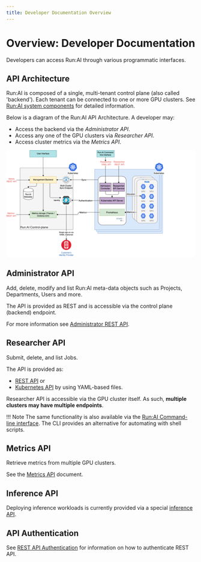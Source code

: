 ```yaml
---
title: Developer Documentation Overview
---
```


# Overview: Developer Documentation

Developers can access Run:AI through various programmatic interfaces. 


## API Architecture

Run:AI is composed of a single, multi-tenant control plane (also called 'backend'). Each tenant can be connected to one or more GPU clusters. See [Run:AI system components](../home/components.md) for detailed information.

Below is a diagram of the Run:AI API Architecture. A developer may:

* Access the backend via the _Administrator API_.
* Access any one of the GPU clusters via _Researcher API_.
* Access cluster metrics via the _Metrics API_.  

![api architecture image](img/api-architecture.png)


## Administrator API

Add, delete, modify and list Run:AI meta-data objects such as Projects, Departments, Users and more. 

The API is provided as REST and is accessible via the control plane (backend) endpoint.  

For more information see [Administrator REST API](admin-rest-api/overview.md). 

## Researcher API

Submit, delete, and list Jobs. 

The API is provided as:

* [REST API](researcher-rest-api/overview.md) or 
* [Kubernetes API](k8s-api/overview.md) by using YAML-based files. 

Researcher API is accessible via the GPU cluster itself. As such, __multiple clusters may have multiple endpoints__.

!!! Note
    The same functionality is also available via the [Run:AI Command-line interface](../../Researcher/cli-reference/introduction). The CLI provides an alternative for automating with shell scripts. 
## Metrics API

Retrieve metrics from multiple GPU clusters. 

See the [Metrics API](metrics/metrics.md) document.

## Inference API

Deploying inference workloads is currently provided via a special [inference API](inference/overview.md).


## API Authentication

See [REST API Authentication](rest-auth.md) for information on how to authenticate REST API.

